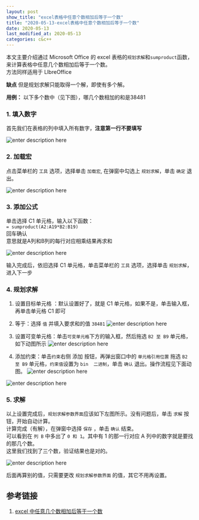 ```yaml
---
layout: post
show_title: "excel表格中任意个数相加后等于一个数"
title: "2020-05-13-excel表格中任意个数相加后等于一个数"
date: 2020-05-13
last_modified_at: 2020-05-13
categories: c&c++
---
```


本文主要介绍通过 Microsoft Office 的 excel 表格的`规划求解`和`sumproduct`函数，来计算表格中任意几个数相加后等于一个数。  
方法同样适用于  LIbreOffice 

**缺点**
但是规划求解只能取得一个解，即使有多个解。

<!--more-->

**用例：**
以下多个数中（见下图），哪几个数相加的和是38481

### 1. 填入数字

首先我们在表格的列中填入所有数字，**注意第一行不要填写**

![enter description here](https://LonlyPan.github.io/images/Posts/2020-05-13-excel表格中任意个数相加后等于一个数/1添加数据_3.png)

### 2. 加载宏

点击菜单栏的 `工具` 选项，选择单击 `加载宏`, 在弹窗中勾选上 `规划求解`，单击 `确定` 退出。

![enter description here](https://raw.githubusercontent.com/LonlyPan/LonlyPan.github.io/master/images/Posts/2020-05-13-excel表格中任意个数相加后等于一个数/2加载宏.png)

### 3. 添加公式

单击选择 C1 单元格，输入以下函数：  
`= sumproduct(A2:A19*B2:B19)`  
回车确认  
意思就是A列和B列的每行对应相乘结果再求和  

![enter description here](https://raw.githubusercontent.com/LonlyPan/LonlyPan.github.io/master/images/Posts/2020-05-13-excel表格中任意个数相加后等于一个数/4sum公式_167.png)

输入完成后，依旧选择 C1 单元格，单击菜单栏的 `工具` 选项，选择单击 `规划求解`，进入下一步

### 4. 规划求解 

1. 设置目标单元格 ：默认设置好了，就是 C1 单元格，如果不是，单击输入框，再单击单元格 C1 即可  
2. 等于：选择 `值` 并填入要求和的值 `38481`
![enter description here](https://raw.githubusercontent.com/LonlyPan/LonlyPan.github.io/master/images/Posts/2020-05-13-excel表格中任意个数相加后等于一个数/6规划求解值参数_292.png)

3. 设置可变单元格：单击`可变单元格`下方的输入框，然后拖选 `B2 至 B9` 单元格，如下动图所示
![enter description here](https://raw.githubusercontent.com/LonlyPan/LonlyPan.github.io/master/images/Posts/2020-05-13-excel表格中任意个数相加后等于一个数/7可变单元格.gif)

 4. 添加约束：单击`约束`右侧 添加 按钮，再弹出窗口中的 `单元格引用位置` 拖选  `B2 至 B9` 单元格，`约束值`设置为 `bin  二进制`，单击 `确认` 退出。操作流程见下面动图。
![enter description here](https://raw.githubusercontent.com/LonlyPan/LonlyPan.github.io/master/images/Posts/2020-05-13-excel表格中任意个数相加后等于一个数/添加约束.png)

![enter description here](https://raw.githubusercontent.com/LonlyPan/LonlyPan.github.io/master/images/Posts/2020-05-13-excel表格中任意个数相加后等于一个数/8约束.gif)

### 5. 求解

以上设置完成后，`规划求解参数界面`应该如下左图所示。没有问题后，单击 `求解` 按钮，开始自动计算。  
计算完成（有解），在弹窗中选择 `保存` ，单击 `确认` 结束。  
可以看到在 `列 B` 中多出了 `0 和 1`。其中有 1 的那一行对应 A  列中的数字就是要找的那几个数。  
这里我们找到了三个数，验证结果也是对的。  

 ![enter description here](https://raw.githubusercontent.com/LonlyPan/LonlyPan.github.io/master/images/Posts/2020-05-13-excel表格中任意个数相加后等于一个数/7求解_106.png)
 
 后面再算别的值，只需要更改 `规划求解参数界面` 的值，其它不用再设置。

## 参考链接

1. [excel 中任意几个数相加后等于一个数](https://blog.csdn.net/psp0001060/article/details/50537574)


